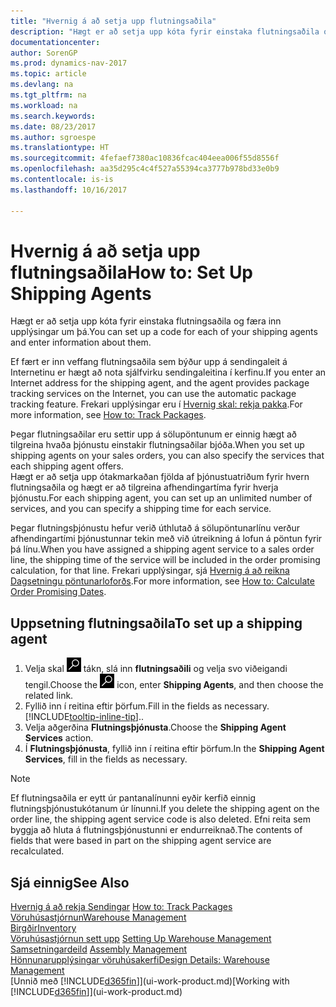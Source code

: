 ```yaml
---
title: "Hvernig á að setja upp flutningsaðila"
description: "Hægt er að setja upp kóta fyrir einstaka flutningsaðila og færa inn upplýsingar um þá."
documentationcenter: 
author: SorenGP
ms.prod: dynamics-nav-2017
ms.topic: article
ms.devlang: na
ms.tgt_pltfrm: na
ms.workload: na
ms.search.keywords: 
ms.date: 08/23/2017
ms.author: sgroespe
ms.translationtype: HT
ms.sourcegitcommit: 4fefaef7380ac10836fcac404eea006f55d8556f
ms.openlocfilehash: aa35d295c4c4f527a55394ca3777b978bd33e0b9
ms.contentlocale: is-is
ms.lasthandoff: 10/16/2017

---
```

# <a name="how-to-set-up-shipping-agents"></a><span data-ttu-id="e0dce-103">Hvernig á að setja upp flutningsaðila</span><span class="sxs-lookup"><span data-stu-id="e0dce-103">How to: Set Up Shipping Agents</span></span>
<span data-ttu-id="e0dce-104">Hægt er að setja upp kóta fyrir einstaka flutningsaðila og færa inn upplýsingar um þá.</span><span class="sxs-lookup"><span data-stu-id="e0dce-104">You can set up a code for each of your shipping agents and enter information about them.</span></span>  

<span data-ttu-id="e0dce-105">Ef fært er inn veffang flutningsaðila sem býður upp á sendingaleit á Internetinu er hægt að nota sjálfvirku sendingaleitina í kerfinu.</span><span class="sxs-lookup"><span data-stu-id="e0dce-105">If you enter an Internet address for the shipping agent, and the agent provides package tracking services on the Internet, you can use the automatic package tracking feature.</span></span> <span data-ttu-id="e0dce-106">Frekari upplýsingar eru í [Hvernig skal: rekja pakka](sales-how-track-packages.md).</span><span class="sxs-lookup"><span data-stu-id="e0dce-106">For more information, see [How to: Track Packages](sales-how-track-packages.md).</span></span>

<span data-ttu-id="e0dce-107">Þegar flutningsaðilar eru settir upp á sölupöntunum er einnig hægt að tilgreina hvaða þjónustu einstakir flutningsaðilar bjóða.</span><span class="sxs-lookup"><span data-stu-id="e0dce-107">When you set up shipping agents on your sales orders, you can also specify the services that each shipping agent offers.</span></span>  
<span data-ttu-id="e0dce-108">Hægt er að setja upp ótakmarkaðan fjölda af þjónustuatriðum fyrir hvern flutningsaðila og hægt er að tilgreina afhendingartíma fyrir hverja þjónustu.</span><span class="sxs-lookup"><span data-stu-id="e0dce-108">For each shipping agent, you can set up an unlimited number of services, and you can specify a shipping time for each service.</span></span>  

<span data-ttu-id="e0dce-109">Þegar flutningsþjónustu hefur verið úthlutað á sölupöntunarlínu verður afhendingartími þjónustunnar tekin með við útreikning á lofun á pöntun fyrir þá línu.</span><span class="sxs-lookup"><span data-stu-id="e0dce-109">When you have assigned a shipping agent service to a sales order line, the shipping time of the service will be included in the order promising calculation, for that line.</span></span> <span data-ttu-id="e0dce-110">Frekari upplýsingar, sjá [Hvernig á að reikna Dagsetningu pöntunarloforðs](sales-how-to-calculate-order-promising-dates.md).</span><span class="sxs-lookup"><span data-stu-id="e0dce-110">For more information, see [How to: Calculate Order Promising Dates](sales-how-to-calculate-order-promising-dates.md).</span></span>

## <a name="to-set-up-a-shipping-agent"></a><span data-ttu-id="e0dce-111">Uppsetning flutningsaðila</span><span class="sxs-lookup"><span data-stu-id="e0dce-111">To set up a shipping agent</span></span>  
1.  <span data-ttu-id="e0dce-112">Velja skal ![Leit að síðu eða skýrslu](media/ui-search/search_small.png "Leit að síðu eða skýrslu táknið") tákn, slá inn **flutningsaðili** og velja svo viðeigandi tengil.</span><span class="sxs-lookup"><span data-stu-id="e0dce-112">Choose the ![Search for Page or Report](media/ui-search/search_small.png "Search for Page or Report icon") icon, enter **Shipping Agents**, and then choose the related link.</span></span>  
2.  <span data-ttu-id="e0dce-113">Fyllið inn í reitina eftir þörfum.</span><span class="sxs-lookup"><span data-stu-id="e0dce-113">Fill in the fields as necessary.</span></span> [!INCLUDE[tooltip-inline-tip](includes/tooltip-inline-tip_md.md)]<span data-ttu-id="e0dce-114">.</span><span class="sxs-lookup"><span data-stu-id="e0dce-114">.</span></span>  
3.  <span data-ttu-id="e0dce-115">Velja aðgerðina **Flutningsþjónusta**.</span><span class="sxs-lookup"><span data-stu-id="e0dce-115">Choose the **Shipping Agent Services** action.</span></span>
4. <span data-ttu-id="e0dce-116">Í **Flutningsþjónusta**, fyllið inn í reitina eftir þörfum.</span><span class="sxs-lookup"><span data-stu-id="e0dce-116">In the **Shipping Agent Services**, fill in the fields as necessary.</span></span>

> [!NOTE]  
>  <span data-ttu-id="e0dce-117">Ef flutningsaðila er eytt úr pantanalínunni eyðir kerfið einnig flutningsþjónustukótanum úr línunni.</span><span class="sxs-lookup"><span data-stu-id="e0dce-117">If you delete the shipping agent on the order line, the shipping agent service code is also deleted.</span></span> <span data-ttu-id="e0dce-118">Efni reita sem byggja að hluta á flutningsþjónustunni er endurreiknað.</span><span class="sxs-lookup"><span data-stu-id="e0dce-118">The contents of fields that were based in part on the shipping agent service are recalculated.</span></span>  

## <a name="see-also"></a><span data-ttu-id="e0dce-119">Sjá einnig</span><span class="sxs-lookup"><span data-stu-id="e0dce-119">See Also</span></span>
<span data-ttu-id="e0dce-120">[Hvernig á að rekja Sendingar](sales-how-track-packages.md)  </span><span class="sxs-lookup"><span data-stu-id="e0dce-120">[How to: Track Packages](sales-how-track-packages.md)  </span></span>  
[<span data-ttu-id="e0dce-121">Vöruhúsastjórnun</span><span class="sxs-lookup"><span data-stu-id="e0dce-121">Warehouse Management</span></span>](warehouse-manage-warehouse.md)  
[<span data-ttu-id="e0dce-122">Birgðir</span><span class="sxs-lookup"><span data-stu-id="e0dce-122">Inventory</span></span>](inventory-manage-inventory.md)  
<span data-ttu-id="e0dce-123">[Vöruhúsastjórnun sett upp](warehouse-setup-warehouse.md)   </span><span class="sxs-lookup"><span data-stu-id="e0dce-123">[Setting Up Warehouse Management](warehouse-setup-warehouse.md)   </span></span>  
<span data-ttu-id="e0dce-124">[Samsetningardeild](assembly-assemble-items.md)  </span><span class="sxs-lookup"><span data-stu-id="e0dce-124">[Assembly Management](assembly-assemble-items.md)  </span></span>  
[<span data-ttu-id="e0dce-125">Hönnunarupplýsingar vöruhúsakerfi</span><span class="sxs-lookup"><span data-stu-id="e0dce-125">Design Details: Warehouse Management</span></span>](design-details-warehouse-management.md)  
<span data-ttu-id="e0dce-126">[Unnið með [!INCLUDE[d365fin](includes/d365fin_md.md)]](ui-work-product.md)</span><span class="sxs-lookup"><span data-stu-id="e0dce-126">[Working with [!INCLUDE[d365fin](includes/d365fin_md.md)]](ui-work-product.md)</span></span>  

